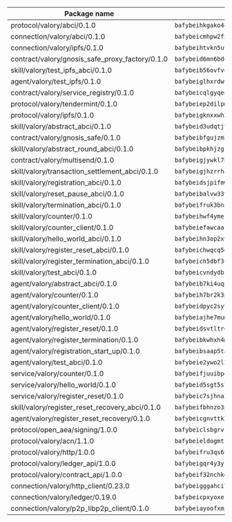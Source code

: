 | Package name                                                  | Package hash                                                  |
| ------------------------------------------------------------- | ------------------------------------------------------------- |
| protocol/valory/abci/0.1.0                                    | `bafybeihkgako44fzgurcv4hgbems4ptdtosae4lopnnr75eczb6kx3x2lm` |
| connection/valory/abci/0.1.0                                  | `bafybeicmhpw2f5c3vds6lwlv2q4fa5nd6zonnvgdretrwfly7ylpiofdqq` |
| connection/valory/ipfs/0.1.0                                  | `bafybeihtvkn5uv3ibumme7zzmrxx7iehc6lnjhil726h2jidpdzzjnd5ay` |
| contract/valory/gnosis_safe_proxy_factory/0.1.0               | `bafybeid6mn6bdqory2v5ch4oqeqbp22njlrx77hq3u4k6xjrdtebgc472e` |
| skill/valory/test_ipfs_abci/0.1.0                             | `bafybeib56ovfvqmo2hmui73nbcb2tphw3ya3m5vvqdeafmoj4qeqd52m7e` |
| agent/valory/test_ipfs/0.1.0                                  | `bafybeiglhxrdwux42typ4zhmy2vwxsuyuxjcel5torpa7agvrczl5awfdu` |
| contract/valory/service_registry/0.1.0                        | `bafybeicqlgyqenofsfzwgv5yxs6iclljwlsqinirpyg7a4nrofugb62pvm` |
| protocol/valory/tendermint/0.1.0                              | `bafybeiep2dilpmu3je4z2kq7yc7l6n7ax5knwfax2ufvmnflt3uj2wrbju` |
| protocol/valory/ipfs/0.1.0                                    | `bafybeigknxxwh2xts7ijbacils4a4cgq7jhcdvwahshbw22zw5hnncsfla` |
| skill/valory/abstract_abci/0.1.0                              | `bafybeid3udqtjtl4txht2z3tm3z3mr2nqtoddtno3u3urxjqjbbpqeelli` |
| contract/valory/gnosis_safe/0.1.0                             | `bafybeibfgujzm23e2owls6pqyro5jvzpketidqwqpabf47xvlbpglhcmpe` |
| skill/valory/abstract_round_abci/0.1.0                        | `bafybeibpkhjzgihmnopsoypxevbvyzjfkvgpvharo6cbgkiv5qcpefd6da` |
| contract/valory/multisend/0.1.0                               | `bafybeigjywkl7hydjsrkogob3xebj2ifhqwmfhhxoeyrndzhhxi5u6amey` |
| skill/valory/transaction_settlement_abci/0.1.0                | `bafybeigjhzrrhapfjqxn2tbwebxiv53z5kvboqbot6nu6zkq22eaamcjsu` |
| skill/valory/registration_abci/0.1.0                          | `bafybeidsjpifmwso4dd4x7p2hj3p6sj76q57psk5kcwaozs6x2ccvdlvre` |
| skill/valory/reset_pause_abci/0.1.0                           | `bafybeibalvw33vt2ocqevued742eaajyvnrlc5t6rqlish4gtmtw5etrd4` |
| skill/valory/termination_abci/0.1.0                           | `bafybeifruk3bnnjq7r5l5a4xn7db6oytbma7ka5gvbrgnqej7q4nlgqaru` |
| skill/valory/counter/0.1.0                                    | `bafybeihwf4ymejsriovlv3qqwyf3bkjifsb4ssaogwdgvs37dbwltoj27u` |
| skill/valory/counter_client/0.1.0                             | `bafybeiefawcaaiy4matry7m53k36kqy4uadtmtpuulatnt5afkezx6napa` |
| skill/valory/hello_world_abci/0.1.0                           | `bafybeihn3op2xvjsjyhhju642jwuxno6tpfd7ga3cbbfitzpi6ngxrophe` |
| skill/valory/register_reset_abci/0.1.0                        | `bafybeichwqcq5dqemfxplozzk7hz25pdhpuorrs3d6natj4jkc6ddtmxwi` |
| skill/valory/register_termination_abci/0.1.0                  | `bafybeich5dbf3ulggp3jddtcqaybrdtev2zznvuelnsqkqcp3iewzjcopi` |
| skill/valory/test_abci/0.1.0                                  | `bafybeicvndydbcuxlg55ymanirwpc6qt2q3awbl3oea5625l53h7rjpswm` |
| agent/valory/abstract_abci/0.1.0                              | `bafybeib7ki4uqp6b6sqmi3w5mba5r6hxl4mayrfnj2fxywqzq56rr4dgwu` |
| agent/valory/counter/0.1.0                                    | `bafybeih7br2k3pgbxto7nzctncmkidwuavmnz2jzp4qpuasxbvioi5noxu` |
| agent/valory/counter_client/0.1.0                             | `bafybeidpyc2syvuv3px52gmeaismyhcn4xskbzts22frwlxrwioj53vh6i` |
| agent/valory/hello_world/0.1.0                                | `bafybeiajhe7mumntbm3u7m5dumud5jmipbrbmmc4iy6tnioghkhv4u6hq4` |
| agent/valory/register_reset/0.1.0                             | `bafybeidsvtltrdpcdfzxbgpb6dvfw2fnwd3luvs5hnimcanknctassc2wm` |
| agent/valory/register_termination/0.1.0                       | `bafybeibkwhxh4m5kty6wpuyxclgwe4mlrinyvaiogvqu36l7fckxuplwmm` |
| agent/valory/registration_start_up/0.1.0                      | `bafybeibsaap5taspalllh6pfsaveohjmypjt5riomikriyxbvenoe2h2dy` |
| agent/valory/test_abci/0.1.0                                  | `bafybeie2ywo2l2pnyfp2t52mcpxbzjv6wuhfxk5tflefolovdtasjkpkqq` |
| service/valory/counter/0.1.0                                  | `bafybeifjuuibpe642lqmwpzsvs6x56cqqlfn7m5jpy6xngf5nr5immbvxq` |
| service/valory/hello_world/0.1.0                              | `bafybeid5sgt5s7ycnpncplrs6okduuboeggb6cdjwzdg6aj5wqx2dcghxa` |
| service/valory/register_reset/0.1.0                           | `bafybeic7sjhnaxn64juztcyryqfa6p7xezhrbrf3qvp3p2pz4lune3wcy4` |
| skill/valory/register_reset_recovery_abci/0.1.0               | `bafybeifbhnzo3pvzc4fwisaxyg2wo4rzfs62x3crm2s5ixywdoupatad5q` |
| agent/valory/register_reset_recovery/0.1.0                    | `bafybeicgnvttk2uowrig66oh773kd3wn2vseuvzn4fafq65jenxjlyp4wu` |
| protocol/open_aea/signing/1.0.0                               | `bafybeiclsbgrviyxbmi2vex5ze3dhr7ywohrqedebx26jozayxvroqtegq` |
| protocol/valory/acn/1.1.0                                     | `bafybeieldogmtf3m4jdsvt4vvyay3jh54rjn3deasymfw43vz3o42vigmq` |
| protocol/valory/http/1.0.0                                    | `bafybeifru3qs6udfzprax7jxktbsuzn7immfvi3scgfspifq3zdxwkgvnm` |
| protocol/valory/ledger_api/1.0.0                              | `bafybeigqr4y3ykz3iulrcoqmji7hy3dxaoy7zmyyzff4ivpbubcpwdknai` |
| protocol/valory/contract_api/1.0.0                            | `bafybeif32nchkgn6yet7e5gt4auhf7lsahxnj4t36kxbw55p3gi7qpeuxq` |
| connection/valory/http_client/0.23.0                          | `bafybeigggahci7hq6tr3tyueatgkvgn73y4b3av2vk7vtr7jkeuwsqcteq` |
| connection/valory/ledger/0.19.0                               | `bafybeicpxyoxez7lperltamvikxu6vzk2lhqakbivce4nzywyzoqbxoogm` |
| connection/valory/p2p_libp2p_client/0.1.0                     | `bafybeiayoofxmj6z3pasn2akqj3udgq2ta2ar6mv6zoehstul2btvv3gqa` |
